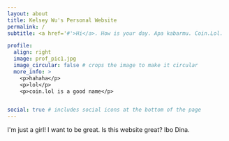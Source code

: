 ```yaml
---
layout: about
title: Kelsey Wu's Personal Website
permalink: /
subtitle: <a href='#'>Hi</a>. How is your day. Apa kabarmu. Coin.Lol.

profile:
  align: right
  image: prof_pic1.jpg
  image_circular: false # crops the image to make it circular
  more_info: >
    <p>hahaha</p>
    <p>lol</p>
    <p>coin.lol is a good name</p>


social: true # includes social icons at the bottom of the page
---
```


I'm just a girl! I want to be great. Is this website great? Ibo Dina. 
